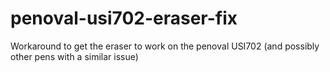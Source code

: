 # penoval-usi702-eraser-fix
Workaround to get the eraser to work on the penoval USI702 (and possibly other pens with a similar issue)
